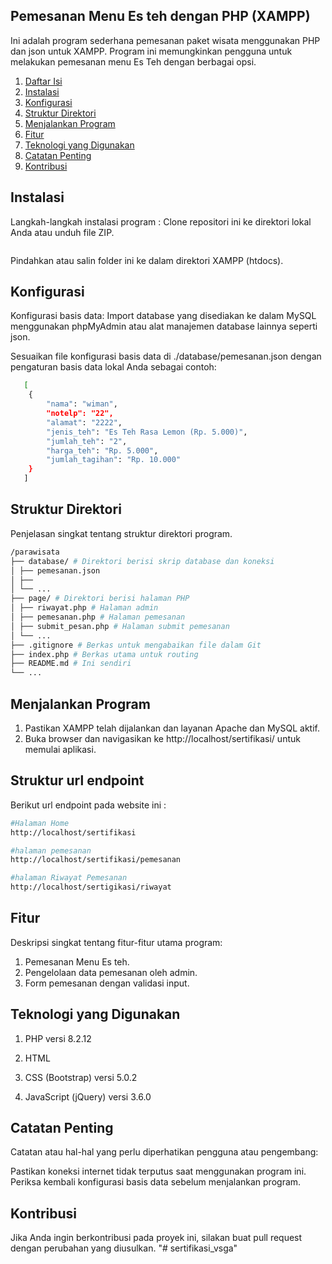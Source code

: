 ## Pemesanan Menu Es teh dengan PHP (XAMPP)

Ini adalah program sederhana pemesanan paket wisata menggunakan PHP dan json untuk XAMPP. Program ini memungkinkan pengguna untuk melakukan pemesanan menu Es Teh dengan berbagai opsi.

1. [Daftar Isi](#daftar-isi)
2. [Instalasi](#instalasi)
3. [Konfigurasi](#konfigurasi)
4. [Struktur Direktori](#struktur-direktori)
5. [Menjalankan Program](#menjalankan-program)
6. [Fitur](#fitur)
7. [Teknologi yang Digunakan](#teknologi-yang-digunakan)
8. [Catatan Penting](#catatan-penting)
9. [Kontribusi](#kontribusi)

## Instalasi

Langkah-langkah instalasi program :
Clone repositori ini ke direktori lokal Anda atau unduh file ZIP.

```sh

```

Pindahkan atau salin folder ini ke dalam direktori XAMPP (htdocs).

## Konfigurasi

Konfigurasi basis data:
Import database yang disediakan ke dalam MySQL menggunakan phpMyAdmin atau alat manajemen database lainnya seperti json.

Sesuaikan file konfigurasi basis data di ./database/pemesanan.json dengan pengaturan basis data lokal Anda sebagai contoh:

```sh
   [
    {
        "nama": "wiman",
        "notelp": "22",
        "alamat": "2222",
        "jenis_teh": "Es Teh Rasa Lemon (Rp. 5.000)",
        "jumlah_teh": "2",
        "harga_teh": "Rp. 5.000",
        "jumlah_tagihan": "Rp. 10.000"
    }
   ]
```

## Struktur Direktori

Penjelasan singkat tentang struktur direktori program.

```sh
/parawisata
├── database/ # Direktori berisi skrip database dan koneksi
│ ├── pemesanan.json
│ ├──
│ └── ...
├── page/ # Direktori berisi halaman PHP
│ ├── riwayat.php # Halaman admin
│ ├── pemesanan.php # Halaman pemesanan
│ ├── submit_pesan.php # Halaman submit pemesanan
│ └── ...
├── .gitignore # Berkas untuk mengabaikan file dalam Git
├── index.php # Berkas utama untuk routing
├── README.md # Ini sendiri
└── ...
```

## Menjalankan Program

1. Pastikan XAMPP telah dijalankan dan layanan Apache dan MySQL aktif.
2. Buka browser dan navigasikan ke http://localhost/sertifikasi/ untuk memulai aplikasi.

## Struktur url endpoint

Berikut url endpoint pada website ini :

```sh
#Halaman Home
http://localhost/sertifikasi

#halaman pemesanan
http://localhost/sertifikasi/pemesanan

#halaman Riwayat Pemesanan
http://localhost/sertigikasi/riwayat
```

## Fitur

Deskripsi singkat tentang fitur-fitur utama program:

1. Pemesanan Menu Es teh.
2. Pengelolaan data pemesanan oleh admin.
3. Form pemesanan dengan validasi input.

## Teknologi yang Digunakan

1. PHP versi 8.2.12

2. HTML
3. CSS (Bootstrap) versi 5.0.2
4. JavaScript (jQuery) versi 3.6.0

## Catatan Penting

Catatan atau hal-hal yang perlu diperhatikan pengguna atau pengembang:

Pastikan koneksi internet tidak terputus saat menggunakan program ini.
Periksa kembali konfigurasi basis data sebelum menjalankan program.

## Kontribusi

Jika Anda ingin berkontribusi pada proyek ini, silakan buat pull request dengan perubahan yang diusulkan.
"# sertifikasi_vsga" 

